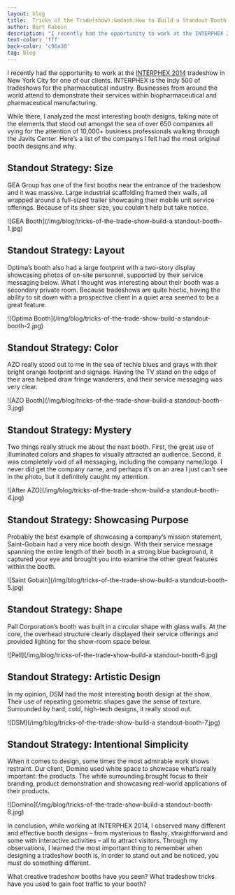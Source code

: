 ```yaml
---
layout: blog
title:  Tricks of the Trade(show):&mdash;How to Build a Standout Booth
author: Bart Raboin
description: "I recently had the opportunity to work at the INTERPHEX 2014 tradeshow in New York City for one of our clients. INTERPHEX is the Indy 500 of tradeshows for the pharmaceutical industry."
text-color: 'fff'
back-color: 'c96a30'
tag: blog
---
```


I recently had the opportunity to work at the [INTERPHEX 2014](http://www.interphex.com) tradeshow in New York City for one of our clients. INTERPHEX is the Indy 500 of tradeshows for the pharmaceutical industry. Businesses from around the world attend to demonstrate their services within biopharmaceutical and pharmaceutical manufacturing.

While there, I analyzed the most interesting booth designs, taking note of the elements that stood out amongst the sea of over 650 companies all vying for the attention of 10,000+ business professionals walking through the Javits Center. Here’s a list of the companys I felt had the most original booth designs and why.

## Standout Strategy: Size

GEA Group has one of the first booths near the entrance of the tradeshow and it was massive. Large industrial scaffolding framed their walls, all wrapped around a full-sized trailer showcasing their mobile unit service offerings. Because of its sheer size, you couldn’t help but take notice.

![GEA Booth](/img/blog/tricks-of-the-trade-show-build-a standout-booth-1.jpg)

## Standout Strategy: Layout

Optima’s booth also had a large footprint with a two-story display showcasing photos of on-site personnel, supported by their service messaging below. What I thought was interesting about their booth was a secondary private room. Because tradeshows are quite hectic, having the ability to sit down with a prospective client in a quiet area seemed to be a great feature.

![Optima Booth](/img/blog/tricks-of-the-trade-show-build-a standout-booth-2.jpg)

## Standout Strategy: Color

AZO really stood out to me in the sea of techie blues and grays with their bright orange footprint and signage. Having the TV stand on the edge of their area helped draw fringe wanderers, and their service messaging was very clear.

![AZO Booth](/img/blog/tricks-of-the-trade-show-build-a standout-booth-3.jpg)

## Standout Strategy: Mystery

Two things really struck me about the next booth. First, the great use of illuminated colors and shapes to visually attracted an audience. Second, it was completely void of all messaging, including the company name/logo. I never did get the company name, and perhaps it’s on an area I just can’t see in the photo, but it definitely caught my attention.

![After AZO](/img/blog/tricks-of-the-trade-show-build-a standout-booth-4.jpg)

## Standout Strategy: Showcasing Purpose

Probably the best example of showcasing a company’s mission statement, Saint-Gobain had a very nice booth design. With their service message spanning the entire length of their booth in a strong blue background, it captured your eye and brought you into examine the other great features within the booth.

![Saint Gobain](/img/blog/tricks-of-the-trade-show-build-a standout-booth-5.jpg)

## Standout Strategy: Shape

Pall Corporation’s booth was built in a circular shape with glass walls. At the core, the overhead structure clearly displayed their service offerings and provided lighting for the show-room space below.

![Pell](/img/blog/tricks-of-the-trade-show-build-a standout-booth-6.jpg)

## Standout Strategy: Artistic Design

In my opinion, DSM had the most interesting booth design at the show. Their use of repeating geometric shapes gave the sense of texture. Surrounded by hard, cold, high-tech designs, it really stood out.

![DSM](/img/blog/tricks-of-the-trade-show-build-a standout-booth-7.jpg)

## Standout Strategy: Intentional Simplicity

When it comes to design, some times the most admirable work shows restraint. Our client, Domino used white space to showcase what’s really important: the products. The white surrounding brought focus to their branding, product demonstration and showcasing real-world applications of their products.

![Domino](/img/blog/tricks-of-the-trade-show-build-a standout-booth-8.jpg)

In conclusion, while working at INTERPHEX 2014, I observed many different and effective booth designs – from mysterious to flashy, straightforward and some with interactive activities – all to attract visitors. Through my observations, I learned the most important thing to remember when designing a tradeshow booth is, in order to stand out and be noticed, you must do something different.

What creative tradeshow booths have you seen? What tradeshow tricks have you used to gain foot traffic to your booth?
